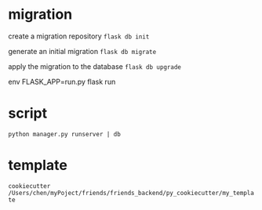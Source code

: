 # migration
create a migration repository 
`
flask db init
`

generate an initial migration
``
flask db migrate
``

apply the migration to the database
`
flask db upgrade
`

env FLASK_APP=run.py flask run

# script 

`
python manager.py runserver | db 
`

# template
`cookiecutter /Users/chen/myPoject/friends/friends_backend/py_cookiecutter/my_template
`
